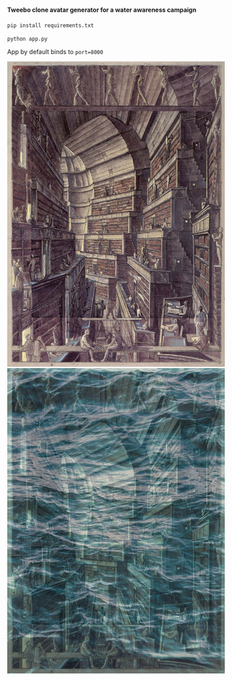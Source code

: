 #### Tweebo clone avatar generator for a water awareness campaign

`pip install requirements.txt`

`python app.py`

App by default binds to `port=8000`

![](./uploads/library3-big.jpg)
![](./target_images/wm_library3-big.jpg)


